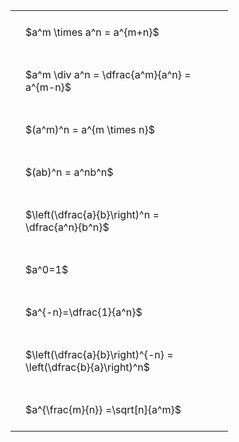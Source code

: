 #  
<br>
<style type="text/css">
#T_396a7 th.col_heading {
  text-align: left;
  font-size: 1em;
}
#T_396a7 td {
  text-align: left;
  font-size: 1em;
  padding: 1.5em;
}
#T_396a7_row0_col0, #T_396a7_row1_col0, #T_396a7_row2_col0, #T_396a7_row3_col0, #T_396a7_row4_col0, #T_396a7_row5_col0, #T_396a7_row6_col0, #T_396a7_row7_col0, #T_396a7_row8_col0 {
  width: 300px;
  white-space: pre-wrap;
}
</style>
<table id="T_396a7">
  <thead>
  </thead>
  <tbody>
    <tr>
      <td id="T_396a7_row0_col0" class="data row0 col0" >$a^m \times a^n = a^{m+n}$</td>
    </tr>
    <tr>
      <td id="T_396a7_row1_col0" class="data row1 col0" >$a^m \div a^n = \dfrac{a^m}{a^n} = a^{m-n}$</td>
    </tr>
    <tr>
      <td id="T_396a7_row2_col0" class="data row2 col0" >$(a^m)^n = a^{m \times n}$</td>
    </tr>
    <tr>
      <td id="T_396a7_row3_col0" class="data row3 col0" >$(ab)^n = a^nb^n$</td>
    </tr>
    <tr>
      <td id="T_396a7_row4_col0" class="data row4 col0" >$\left(\dfrac{a}{b}\right)^n = \dfrac{a^n}{b^n}$</td>
    </tr>
    <tr>
      <td id="T_396a7_row5_col0" class="data row5 col0" >$a^0=1$</td>
    </tr>
    <tr>
      <td id="T_396a7_row6_col0" class="data row6 col0" >$a^{-n}=\dfrac{1}{a^n}$</td>
    </tr>
    <tr>
      <td id="T_396a7_row7_col0" class="data row7 col0" >$\left(\dfrac{a}{b}\right)^{-n} = \left(\dfrac{b}{a}\right)^n$</td>
    </tr>
    <tr>
      <td id="T_396a7_row8_col0" class="data row8 col0" >$a^{\frac{m}{n}} =\sqrt[n]{a^m}$</td>
    </tr>
  </tbody>
</table>
